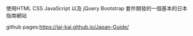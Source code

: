 使用HTML CSS JavaScript 以及 jQuery Bootstrap 套件開發的一個基本的日本指南網站

github pages:https://jai-kai.github.io/Japan-Guide/
